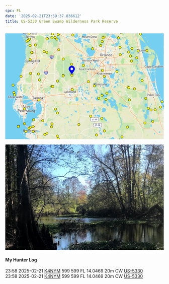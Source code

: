 ```yaml
---
spc: FL
date: '2025-02-21T23:59:37.836612'
title: US-5330 Green Swamp Wilderness Park Reserve
---
```


![pasted_image.png](/static/pasted_image_0070.png)

![pasted_image001.png](/static/pasted_image001_0062.png)
#### My Hunter Log
23:58    2025-02-21    [K4NYM](https://qrz.com/db/K4NYM)    599    599    FL    14.0469    20m    CW    [US-5330](https://pota.app/#/park/US-5330)
<BR>23:58	2025-02-21	[K4NYM](https://qrz.com/db/K4NYM)	599	599	FL	14.0469	20m	CW	[US-5330](https://pota.app/#/park/US-5330)